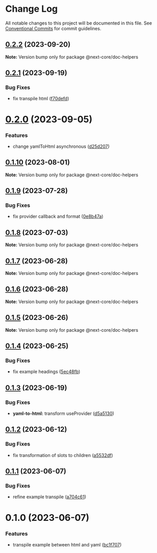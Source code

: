 # Change Log

All notable changes to this project will be documented in this file.
See [Conventional Commits](https://conventionalcommits.org) for commit guidelines.

## [0.2.2](https://github.com/easyops-cn/next-core/compare/@next-core/doc-helpers@0.2.1...@next-core/doc-helpers@0.2.2) (2023-09-20)

**Note:** Version bump only for package @next-core/doc-helpers





## [0.2.1](https://github.com/easyops-cn/next-core/compare/@next-core/doc-helpers@0.2.0...@next-core/doc-helpers@0.2.1) (2023-09-19)


### Bug Fixes

* fix transpile html ([f70defd](https://github.com/easyops-cn/next-core/commit/f70defd599145cb2f6c6c43aa0fffb68055d3760))





# [0.2.0](https://github.com/easyops-cn/next-core/compare/@next-core/doc-helpers@0.1.10...@next-core/doc-helpers@0.2.0) (2023-09-05)


### Features

* change yamlToHtml asynchronous ([d25d207](https://github.com/easyops-cn/next-core/commit/d25d20726a1ee2d0a6ff105b1f12da62fb9a1b11))





## [0.1.10](https://github.com/easyops-cn/next-core/compare/@next-core/doc-helpers@0.1.9...@next-core/doc-helpers@0.1.10) (2023-08-01)

**Note:** Version bump only for package @next-core/doc-helpers





## [0.1.9](https://github.com/easyops-cn/next-core/compare/@next-core/doc-helpers@0.1.8...@next-core/doc-helpers@0.1.9) (2023-07-28)


### Bug Fixes

* fix provider callback and format ([0e8b47a](https://github.com/easyops-cn/next-core/commit/0e8b47aa48714da7dfe831b0706a5049116ab0a9))





## [0.1.8](https://github.com/easyops-cn/next-core/compare/@next-core/doc-helpers@0.1.7...@next-core/doc-helpers@0.1.8) (2023-07-03)

**Note:** Version bump only for package @next-core/doc-helpers





## [0.1.7](https://github.com/easyops-cn/next-core/compare/@next-core/doc-helpers@0.1.6...@next-core/doc-helpers@0.1.7) (2023-06-28)

**Note:** Version bump only for package @next-core/doc-helpers





## [0.1.6](https://github.com/easyops-cn/next-core/compare/@next-core/doc-helpers@0.1.5...@next-core/doc-helpers@0.1.6) (2023-06-28)

**Note:** Version bump only for package @next-core/doc-helpers





## [0.1.5](https://github.com/easyops-cn/next-core/compare/@next-core/doc-helpers@0.1.4...@next-core/doc-helpers@0.1.5) (2023-06-26)

**Note:** Version bump only for package @next-core/doc-helpers





## [0.1.4](https://github.com/easyops-cn/next-core/compare/@next-core/doc-helpers@0.1.3...@next-core/doc-helpers@0.1.4) (2023-06-25)


### Bug Fixes

* fix example headings ([5ec48fb](https://github.com/easyops-cn/next-core/commit/5ec48fbfb93e3d98905b4150b553fcd51023092f))





## [0.1.3](https://github.com/easyops-cn/next-core/compare/@next-core/doc-helpers@0.1.2...@next-core/doc-helpers@0.1.3) (2023-06-19)


### Bug Fixes

* **yaml-to-html:** transform useProvider ([d5a5130](https://github.com/easyops-cn/next-core/commit/d5a5130b4c8ba93dcee71e139522281f2d4e209e))





## [0.1.2](https://github.com/easyops-cn/next-core/compare/@next-core/doc-helpers@0.1.1...@next-core/doc-helpers@0.1.2) (2023-06-12)


### Bug Fixes

* fix transformation of slots to children ([a5532df](https://github.com/easyops-cn/next-core/commit/a5532df308a9409746a9273df52d131be757a66f))





## [0.1.1](https://github.com/easyops-cn/next-core/compare/@next-core/doc-helpers@0.1.0...@next-core/doc-helpers@0.1.1) (2023-06-07)


### Bug Fixes

* refine example transpile ([a704c61](https://github.com/easyops-cn/next-core/commit/a704c614a8eb82e91790f09a25f6d5ecc8e0c646))





# 0.1.0 (2023-06-07)


### Features

* transpile example between html and yaml ([bc1f707](https://github.com/easyops-cn/next-core/commit/bc1f707bd05bf7e45114504bc29765301dfd520e))
